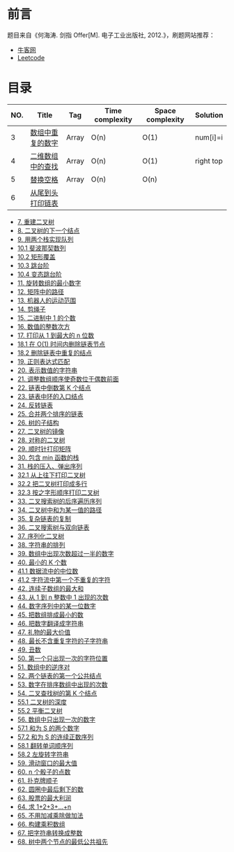 # 前言

题目来自《何海涛. 剑指 Offer[M]. 电子工业出版社, 2012.》，刷题网站推荐：

- [牛客网](https://www.nowcoder.com/ta/coding-interviews?from=cyc_github)
- [Leetcode](https://leetcode-cn.com/problemset/lcof/)

# 目录


| NO.|Title|Tag|Time complexity|Space complexity|Solution|
|---|-----|--------|----|----------|---|
|3| [数组中重复的数字](3.%20数组中重复的数字.md)|Array|O(n)|O(1)|num[i]=i|
|4|[二维数组中的查找](4.%20二维数组中的查找.md)|Array|O(n)|O(1)|right top|
|5|[替换空格](5.%20替换空格.md)|Array|O(n)|O(n)||
|6|[从尾到头打印链表](6.%20从尾到头打印链表.md)|||||
- [7. 重建二叉树](7.%20重建二叉树.md)
- [8. 二叉树的下一个结点](8.%20二叉树的下一个结点.md)
- [9. 用两个栈实现队列](9.%20用两个栈实现队列.md)
- [10.1 斐波那契数列](10.1%20斐波那契数列.md)
- [10.2 矩形覆盖](10.2%20矩形覆盖.md)
- [10.3 跳台阶](10.3%20跳台阶.md)
- [10.4 变态跳台阶](10.4%20变态跳台阶.md)
- [11. 旋转数组的最小数字](11.%20旋转数组的最小数字.md)
- [12. 矩阵中的路径](12.%20矩阵中的路径.md)
- [13. 机器人的运动范围](13.%20机器人的运动范围.md)
- [14. 剪绳子](14.%20剪绳子.md)
- [15. 二进制中 1 的个数](15.%20二进制中%201%20的个数.md)
- [16. 数值的整数次方](16.%20数值的整数次方.md)
- [17. 打印从 1 到最大的 n 位数](17.%20打印从%201%20到最大的%20n%20位数.md)
- [18.1 在 O(1) 时间内删除链表节点](18.1%20在%20O(1)%20时间内删除链表节点.md)
- [18.2 删除链表中重复的结点](18.2%20删除链表中重复的结点.md)
- [19. 正则表达式匹配](19.%20正则表达式匹配.md)
- [20. 表示数值的字符串](20.%20表示数值的字符串.md)
- [21. 调整数组顺序使奇数位于偶数前面](21.%20调整数组顺序使奇数位于偶数前面.md)
- [22. 链表中倒数第 K 个结点](22.%20链表中倒数第%20K%20个结点.md)
- [23. 链表中环的入口结点](23.%20链表中环的入口结点.md)
- [24. 反转链表](24.%20反转链表.md)
- [25. 合并两个排序的链表](25.%20合并两个排序的链表.md)
- [26. 树的子结构](26.%20树的子结构.md)
- [27. 二叉树的镜像](27.%20二叉树的镜像.md)
- [28. 对称的二叉树](28.%20对称的二叉树.md)
- [29. 顺时针打印矩阵](29.%20顺时针打印矩阵.md)
- [30. 包含 min 函数的栈](30.%20包含%20min%20函数的栈.md)
- [31. 栈的压入、弹出序列](31.%20栈的压入、弹出序列.md)
- [32.1 从上往下打印二叉树](32.1%20从上往下打印二叉树.md)
- [32.2 把二叉树打印成多行](32.2%20把二叉树打印成多行.md)
- [32.3 按之字形顺序打印二叉树](32.3%20按之字形顺序打印二叉树.md)
- [33. 二叉搜索树的后序遍历序列](33.%20二叉搜索树的后序遍历序列.md)
- [34. 二叉树中和为某一值的路径](34.%20二叉树中和为某一值的路径.md)
- [35. 复杂链表的复制](35.%20复杂链表的复制.md)
- [36. 二叉搜索树与双向链表](36.%20二叉搜索树与双向链表.md)
- [37. 序列化二叉树](37.%20序列化二叉树.md)
- [38. 字符串的排列](38.%20字符串的排列.md)
- [39. 数组中出现次数超过一半的数字](39.%20数组中出现次数超过一半的数字.md)
- [40. 最小的 K 个数](40.%20最小的%20K%20个数.md)
- [41.1 数据流中的中位数](41.1%20数据流中的中位数.md)
- [41.2 字符流中第一个不重复的字符](41.2%20字符流中第一个不重复的字符.md)
- [42. 连续子数组的最大和](42.%20连续子数组的最大和.md)
- [43. 从 1 到 n 整数中 1 出现的次数](43.%20从%201%20到%20n%20整数中%201%20出现的次数)
- [44. 数字序列中的某一位数字](44.%20数字序列中的某一位数字.md)
- [45. 把数组排成最小的数](45.%20把数组排成最小的数.md)
- [46. 把数字翻译成字符串](46.%20把数字翻译成字符串.md)
- [47. 礼物的最大价值](47.%20礼物的最大价值.md)
- [48. 最长不含重复字符的子字符串](48.%20最长不含重复字符的子字符串.md)
- [49. 丑数](49.%20丑数.md)
- [50. 第一个只出现一次的字符位置](50.%20第一个只出现一次的字符位置.md)
- [51. 数组中的逆序对](51.%20数组中的逆序对.md)
- [52. 两个链表的第一个公共结点](52.%20两个链表的第一个公共结点.md)
- [53. 数字在排序数组中出现的次数](53.%20数字在排序数组中出现的次数.md)
- [54. 二叉查找树的第 K 个结点](54.%20二叉查找树的第%20K%20个结点.md)
- [55.1 二叉树的深度](55.1%20二叉树的深度.md)
- [55.2 平衡二叉树](55.2%20平衡二叉树.md)
- [56. 数组中只出现一次的数字](56.%20数组中只出现一次的数字.md)
- [57.1 和为 S 的两个数字](57.1%20和为%20S%20的两个数字.md)
- [57.2 和为 S 的连续正数序列](57.2%20和为%20S%20的连续正数序列.md)
- [58.1 翻转单词顺序列](58.1%20翻转单词顺序列.md)
- [58.2 左旋转字符串](58.2%20左旋转字符串.md)
- [59. 滑动窗口的最大值](59.%20滑动窗口的最大值.md)
- [60. n 个骰子的点数](60.%20n%20个骰子的点数.md)
- [61. 扑克牌顺子](61.%20扑克牌顺子.md)
- [62. 圆圈中最后剩下的数](62.%20圆圈中最后剩下的数.md)
- [63. 股票的最大利润](63.%20股票的最大利润.md)
- [64. 求 1+2+3+...+n](64.%20求%201+2+3+...+n.md)
- [65. 不用加减乘除做加法](65.%20不用加减乘除做加法.md)
- [66. 构建乘积数组](66.%20构建乘积数组.md)
- [67. 把字符串转换成整数](67.%20把字符串转换成整数.md)
- [68. 树中两个节点的最低公共祖先](68.%20树中两个节点的最低公共祖先.md)